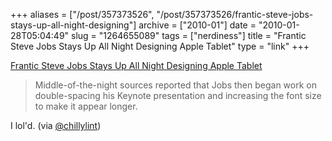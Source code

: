 +++
aliases = ["/post/357373526", "/post/357373526/frantic-steve-jobs-stays-up-all-night-designing"]
archive = ["2010-01"]
date = "2010-01-28T05:04:49"
slug = "1264655089"
tags = ["nerdiness"]
title = "Frantic Steve Jobs Stays Up All Night Designing Apple Tablet"
type = "link"
+++

[Frantic Steve Jobs Stays Up All Night Designing Apple Tablet][1]

> Middle-of-the-night sources reported that Jobs then began work on
> double-spacing his Keynote presentation and increasing the font size to
> make it appear longer.

I lol'd. (via [@chillylint][2])

[1]: http://www.theonion.com/content/news_briefs/frantic_steve_jobs_stays_up?utm_source=onion_rss_daily
[2]: http://twitter.com/chillylint
